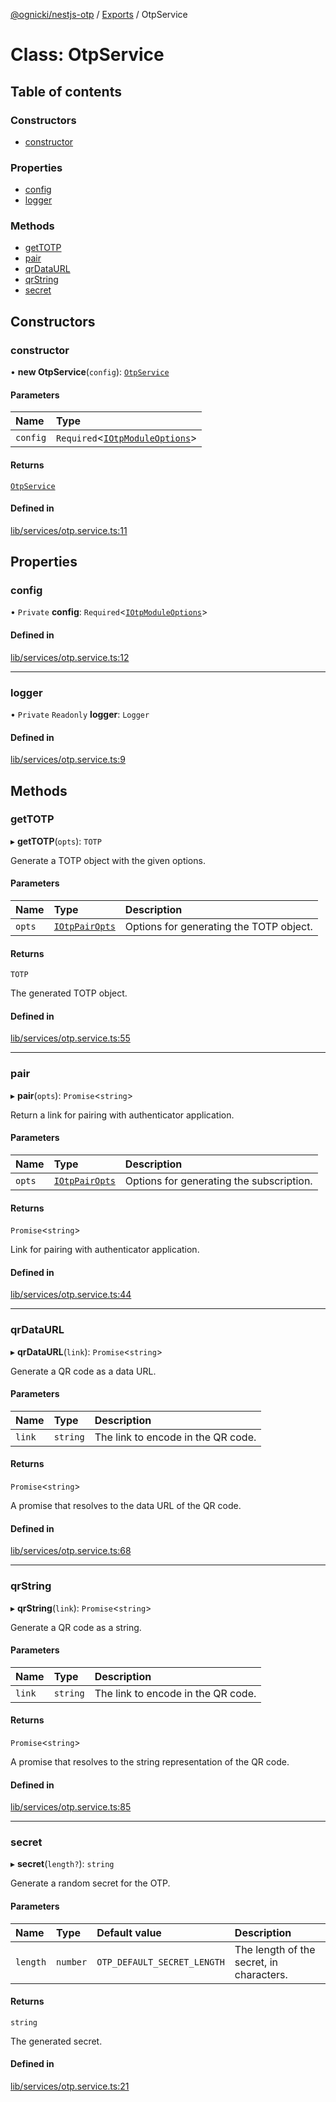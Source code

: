[@ognicki/nestjs-otp](../README.md) / [Exports](../modules.md) / OtpService

# Class: OtpService

## Table of contents

### Constructors

- [constructor](OtpService.md#constructor)

### Properties

- [config](OtpService.md#config)
- [logger](OtpService.md#logger)

### Methods

- [getTOTP](OtpService.md#gettotp)
- [pair](OtpService.md#pair)
- [qrDataURL](OtpService.md#qrdataurl)
- [qrString](OtpService.md#qrstring)
- [secret](OtpService.md#secret)

## Constructors

### constructor

• **new OtpService**(`config`): [`OtpService`](OtpService.md)

#### Parameters

| Name | Type |
| :------ | :------ |
| `config` | `Required`\<[`IOtpModuleOptions`](../interfaces/IOtpModuleOptions.md)\> |

#### Returns

[`OtpService`](OtpService.md)

#### Defined in

[lib/services/otp.service.ts:11](https://github.com/mwognicki/nestjs-otp/blob/f9a2fb7/lib/services/otp.service.ts#L11)

## Properties

### config

• `Private` **config**: `Required`\<[`IOtpModuleOptions`](../interfaces/IOtpModuleOptions.md)\>

#### Defined in

[lib/services/otp.service.ts:12](https://github.com/mwognicki/nestjs-otp/blob/f9a2fb7/lib/services/otp.service.ts#L12)

___

### logger

• `Private` `Readonly` **logger**: `Logger`

#### Defined in

[lib/services/otp.service.ts:9](https://github.com/mwognicki/nestjs-otp/blob/f9a2fb7/lib/services/otp.service.ts#L9)

## Methods

### getTOTP

▸ **getTOTP**(`opts`): `TOTP`

Generate a TOTP object with the given options.

#### Parameters

| Name | Type | Description |
| :------ | :------ | :------ |
| `opts` | [`IOtpPairOpts`](../interfaces/IOtpPairOpts.md) | Options for generating the TOTP object. |

#### Returns

`TOTP`

The generated TOTP object.

#### Defined in

[lib/services/otp.service.ts:55](https://github.com/mwognicki/nestjs-otp/blob/f9a2fb7/lib/services/otp.service.ts#L55)

___

### pair

▸ **pair**(`opts`): `Promise`\<`string`\>

Return a link for pairing with authenticator application.

#### Parameters

| Name | Type | Description |
| :------ | :------ | :------ |
| `opts` | [`IOtpPairOpts`](../interfaces/IOtpPairOpts.md) | Options for generating the subscription. |

#### Returns

`Promise`\<`string`\>

Link for pairing with authenticator application.

#### Defined in

[lib/services/otp.service.ts:44](https://github.com/mwognicki/nestjs-otp/blob/f9a2fb7/lib/services/otp.service.ts#L44)

___

### qrDataURL

▸ **qrDataURL**(`link`): `Promise`\<`string`\>

Generate a QR code as a data URL.

#### Parameters

| Name | Type | Description |
| :------ | :------ | :------ |
| `link` | `string` | The link to encode in the QR code. |

#### Returns

`Promise`\<`string`\>

A promise that resolves to the data URL of the QR code.

#### Defined in

[lib/services/otp.service.ts:68](https://github.com/mwognicki/nestjs-otp/blob/f9a2fb7/lib/services/otp.service.ts#L68)

___

### qrString

▸ **qrString**(`link`): `Promise`\<`string`\>

Generate a QR code as a string.

#### Parameters

| Name | Type | Description |
| :------ | :------ | :------ |
| `link` | `string` | The link to encode in the QR code. |

#### Returns

`Promise`\<`string`\>

A promise that resolves to the string representation of the QR code.

#### Defined in

[lib/services/otp.service.ts:85](https://github.com/mwognicki/nestjs-otp/blob/f9a2fb7/lib/services/otp.service.ts#L85)

___

### secret

▸ **secret**(`length?`): `string`

Generate a random secret for the OTP.

#### Parameters

| Name | Type | Default value | Description |
| :------ | :------ | :------ | :------ |
| `length` | `number` | `OTP_DEFAULT_SECRET_LENGTH` | The length of the secret, in characters. |

#### Returns

`string`

The generated secret.

#### Defined in

[lib/services/otp.service.ts:21](https://github.com/mwognicki/nestjs-otp/blob/f9a2fb7/lib/services/otp.service.ts#L21)
